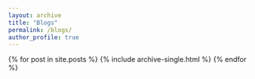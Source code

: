 ```yaml
---
layout: archive
title: "Blogs"
permalink: /blogs/
author_profile: true
---
```


{% for post in site.posts %}
  {% include archive-single.html %}
{% endfor %}
